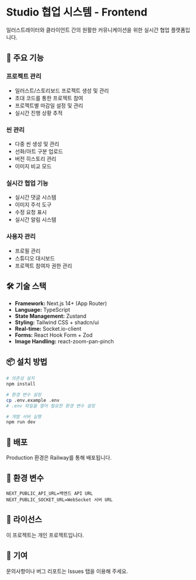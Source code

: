 # Studio 협업 시스템 - Frontend

일러스트레이터와 클라이언트 간의 원활한 커뮤니케이션을 위한 실시간 협업 플랫폼입니다.

## 🎨 주요 기능

### 프로젝트 관리
- 일러스트/스토리보드 프로젝트 생성 및 관리
- 초대 코드를 통한 프로젝트 참여
- 프로젝트별 마감일 설정 및 관리
- 실시간 진행 상황 추적

### 씬 관리
- 다중 씬 생성 및 관리
- 선화/아트 구분 업로드
- 버전 히스토리 관리
- 이미지 비교 모드

### 실시간 협업 기능
- 실시간 댓글 시스템
- 이미지 주석 도구
- 수정 요청 표시
- 실시간 알림 시스템

### 사용자 관리
- 프로필 관리
- 스튜디오 대시보드
- 프로젝트 참여자 권한 관리

## 🛠 기술 스택

- **Framework:** Next.js 14+ (App Router)
- **Language:** TypeScript
- **State Management:** Zustand
- **Styling:** Tailwind CSS + shadcn/ui
- **Real-time:** Socket.io-client
- **Forms:** React Hook Form + Zod
- **Image Handling:** react-zoom-pan-pinch

## 📦 설치 방법

```bash
# 의존성 설치
npm install

# 환경 변수 설정
cp .env.example .env
# .env 파일을 열어 필요한 환경 변수 설정

# 개발 서버 실행
npm run dev
```

## 🚀 배포

Production 환경은 Railway를 통해 배포됩니다.

## 📝 환경 변수

```env
NEXT_PUBLIC_API_URL=백엔드 API URL
NEXT_PUBLIC_SOCKET_URL=WebSocket 서버 URL
```

## 📄 라이선스

이 프로젝트는 개인 프로젝트입니다.

## 🤝 기여

문의사항이나 버그 리포트는 Issues 탭을 이용해 주세요.
